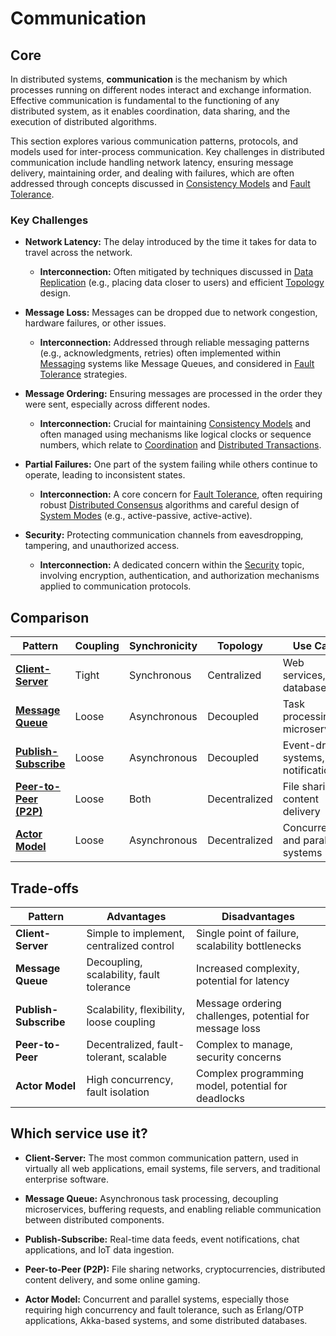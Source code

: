 # Communication

## Core

In distributed systems, **communication** is the mechanism by which processes running on different nodes interact and exchange information. Effective communication is fundamental to the functioning of any distributed system, as it enables coordination, data sharing, and the execution of distributed algorithms.

This section explores various communication patterns, protocols, and models used for inter-process communication. Key challenges in distributed communication include handling network latency, ensuring message delivery, maintaining order, and dealing with failures, which are often addressed through concepts discussed in [Consistency Models](../consistency-models/README.md) and [Fault Tolerance](../fault-tolerance/README.md).

### Key Challenges

-   **Network Latency:** The delay introduced by the time it takes for data to travel across the network.
    *   **Interconnection:** Often mitigated by techniques discussed in [Data Replication](../data-replication/README.md) (e.g., placing data closer to users) and efficient [Topology](../topology/README.md) design.

-   **Message Loss:** Messages can be dropped due to network congestion, hardware failures, or other issues.
    *   **Interconnection:** Addressed through reliable messaging patterns (e.g., acknowledgments, retries) often implemented within [Messaging](../messaging/README.md) systems like Message Queues, and considered in [Fault Tolerance](../fault-tolerance/README.md) strategies.

-   **Message Ordering:** Ensuring messages are processed in the order they were sent, especially across different nodes.
    *   **Interconnection:** Crucial for maintaining [Consistency Models](../consistency-models/README.md) and often managed using mechanisms like logical clocks or sequence numbers, which relate to [Coordination](../coordination/README.md) and [Distributed Transactions](../distributed-transactions/README.md).

-   **Partial Failures:** One part of the system failing while others continue to operate, leading to inconsistent states.
    *   **Interconnection:** A core concern for [Fault Tolerance](../fault-tolerance/README.md), often requiring robust [Distributed Consensus](../distributed-consensus/README.md) algorithms and careful design of [System Modes](../system-mode/README.md) (e.g., active-passive, active-active).

-   **Security:** Protecting communication channels from eavesdropping, tampering, and unauthorized access.
    *   **Interconnection:** A dedicated concern within the [Security](../security/README.md) topic, involving encryption, authentication, and authorization mechanisms applied to communication protocols.

## Comparison

| Pattern | Coupling | Synchronicity | Topology | Use Case |
|---|---|---|---|---|
| **[Client-Server](./client-server)** | Tight | Synchronous | Centralized | Web services, databases |
| **[Message Queue](./message-queue)** | Loose | Asynchronous | Decoupled | Task processing, microservices |
| **[Publish-Subscribe](./pubsub)** | Loose | Asynchronous | Decoupled | Event-driven systems, notifications |
| **[Peer-to-Peer (P2P)](./p2p)** | Loose | Both | Decentralized | File sharing, content delivery |
| **[Actor Model](./actor-model)** | Loose | Asynchronous | Decentralized | Concurrent and parallel systems |

## Trade-offs

| Pattern | Advantages | Disadvantages |
|---|---|---|
| **Client-Server** | Simple to implement, centralized control | Single point of failure, scalability bottlenecks |
| **Message Queue** | Decoupling, scalability, fault tolerance | Increased complexity, potential for latency |
| **Publish-Subscribe** | Scalability, flexibility, loose coupling | Message ordering challenges, potential for message loss |
| **Peer-to-Peer** | Decentralized, fault-tolerant, scalable | Complex to manage, security concerns |
| **Actor Model** | High concurrency, fault isolation | Complex programming model, potential for deadlocks |

## Which service use it?



-   **Client-Server:** The most common communication pattern, used in virtually all web applications, email systems, file servers, and traditional enterprise software.

-   **Message Queue:** Asynchronous task processing, decoupling microservices, buffering requests, and enabling reliable communication between distributed components.

-   **Publish-Subscribe:** Real-time data feeds, event notifications, chat applications, and IoT data ingestion.

-   **Peer-to-Peer (P2P):** File sharing networks, cryptocurrencies, distributed content delivery, and some online gaming.

-   **Actor Model:** Concurrent and parallel systems, especially those requiring high concurrency and fault tolerance, such as Erlang/OTP applications, Akka-based systems, and some distributed databases.
